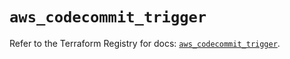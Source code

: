 # `aws_codecommit_trigger`

Refer to the Terraform Registry for docs: [`aws_codecommit_trigger`](https://registry.terraform.io/providers/hashicorp/aws/6.19.0/docs/resources/codecommit_trigger).
